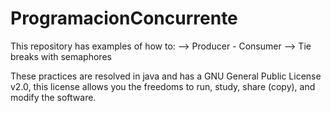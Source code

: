 # ProgramacionConcurrente

This repository has examples of how to:
 --> Producer - Consumer
 --> Tie breaks with semaphores

These practices are resolved in java and has a GNU General Public License v2.0, this license allows you the freedoms to run, study, share (copy), and modify the software.
